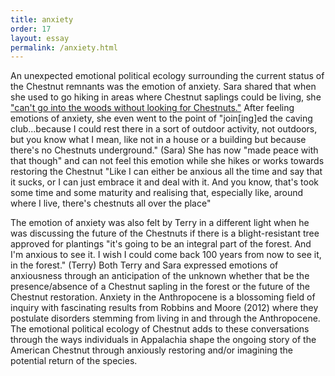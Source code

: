 ```yaml
---
title: anxiety
order: 17
layout: essay
permalink: /anxiety.html
---
```


An unexpected emotional political ecology surrounding the current status of the Chestnut remnants was the emotion of anxiety. Sara shared that when she used to go hiking in areas where Chestnut saplings could be living, she ["can't go into the woods without looking for Chestnuts."](sara.html) After feeling emotions of anxiety, she even went to the point of 
"join[ing]ed the caving club...because I could rest there in a sort of outdoor activity, not outdoors, but you know what I mean, like not in a house or a building but because there's no Chestnuts underground." (Sara)
She has now "made peace with that though" and can not feel this emotion while she hikes or works towards restoring the Chestnut
"Like I can either be anxious all the time and say that it sucks, or I can just embrace it and deal with it. And you know, that's took some time and some maturity and realising that, especially like, around where I live, there's chestnuts all over the place"

The emotion of anxiety was also felt by Terry in a different light when he was discussing the future of the Chestnuts if there is a blight-resistant tree approved for plantings 
"it's going to be an integral part of the forest. And I'm anxious to see it. I wish I could come back 100 years from now to see it, in the forest." (Terry)
Both Terry and Sara expressed emotions of anxiousness through an anticipation of the unknown whether that be the presence/absence of a Chestnut sapling in the forest or the future of the Chestnut restoration. Anxiety in the Anthropocene is a blossoming field of inquiry with fascinating results from Robbins and Moore (2012) where they postulate disorders stemming from living in and through the Anthropocene. The emotional political ecology of Chestnut adds to these conversations through the ways individuals in Appalachia shape the ongoing story of the American Chestnut through anxiously restoring and/or imagining the potential return of the species.
